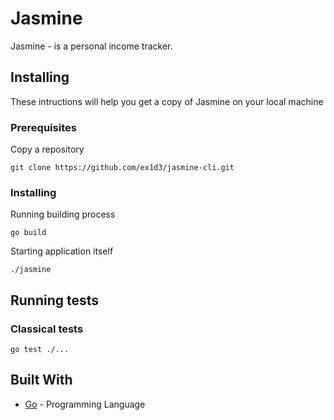 # Jasmine
Jasmine - is a personal income tracker. 

## Installing
These intructions will help you get a copy of Jasmine on your local machine

### Prerequisites
Copy a repository
```
git clone https://github.com/ex1d3/jasmine-cli.git
```

### Installing
Running building process
```
go build
```

Starting application itself
```
./jasmine
```

## Running tests
### Classical tests
```
go test ./...
```

## Built With
- [Go](https://go.dev/) - Programming Language
